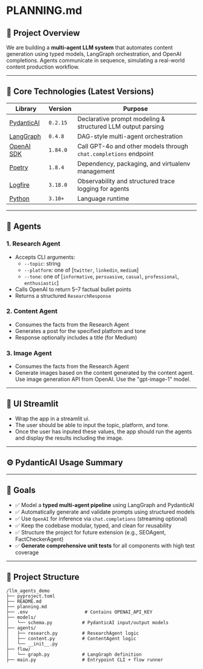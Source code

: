 # PLANNING.md

## 🧠 Project Overview

We are building a **multi-agent LLM system** that automates content generation using typed models, LangGraph orchestration, and OpenAI completions. Agents communicate in sequence, simulating a real-world content production workflow.

---

## 🔧 Core Technologies (Latest Versions)

| Library        | Version     | Purpose                                                           |
|----------------|-------------|-------------------------------------------------------------------|
| [PydanticAI](https://ai.pydantic.dev) | `0.2.15`      | Declarative prompt modeling & structured LLM output parsing       |
| [LangGraph](https://pypi.org/project/langgraph) | `0.4.8`     | DAG-style multi-agent orchestration                              |
| [OpenAI SDK](https://pypi.org/project/openai)  | `1.84.0`     | Call GPT-4o and other models through `chat.completions` endpoint |
| [Poetry](https://python-poetry.org)            | `1.8.4`      | Dependency, packaging, and virtualenv management                 |
| [Logfire](https://ai.pydantic.dev/logfire)     | `3.18.0`      | Observability and structured trace logging for agents            |
| [Python](https://www.python.org)               | `3.10+`      | Language runtime                                                 |

---

## 🧩 Agents

### 1. **Research Agent**

- Accepts CLI arguments:
  - `--topic`: string
  - `--platform`: one of [`twitter`, `linkedin`, `medium`]
  - `--tone`: one of [`informative`, `persuasive`, `casual`, `professional`, `enthusiastic`]
- Calls OpenAI to return 5–7 factual bullet points
- Returns a structured `ResearchResponse`

### 2. **Content Agent**

- Consumes the facts from the Research Agent
- Generates a post for the specified platform and tone
- Response optionally includes a title (for Medium)

### 3. **Image Agent**

- Consumes the facts from the Research Agent
- Generate images based on the content generated by the content agent. Use image generation API from OpenAI. Use the "gpt-image-1" model.

---

## 🧩 UI Streamlit 

- Wrap the app in a streamlit ui. 
- The user should be able to input the topic, platform, and tone. 
- Once the user has inputed these values, the app should run the agents and display the results including the image.

---

## ⚙️ PydanticAI Usage Summary

---

## 🎯 Goals

- ✅ Model a **typed multi-agent pipeline** using LangGraph and PydanticAI  
- ✅ Automatically generate and validate prompts using structured models  
- ✅ Use `OpenAI` for inference via `chat.completions` (streaming optional)  
- ✅ Keep the codebase modular, typed, and clean for reusability  
- ✅ Structure the project for future extension (e.g., SEOAgent, FactCheckerAgent)  
- ✅ **Generate comprehensive unit tests** for all components with high test coverage

---


## 📂 Project Structure

```
/llm_agents_demo
├── pyproject.toml
├── README.md
├── planning.md
├── .env                     # Contains OPENAI_API_KEY
├── models/
│   └── schema.py           # PydanticAI input/output models
├── agents/
│   ├── research.py         # ResearchAgent logic
│   ├── content.py          # ContentAgent logic
│   └── __init__.py
├── flow/
│   └── graph.py            # LangGraph definition
├── main.py                 # Entrypoint CLI + flow runner

```